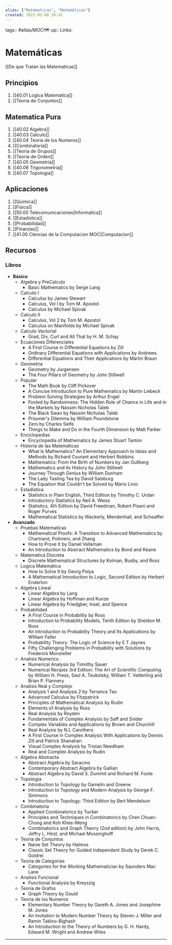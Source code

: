 ```yaml
---
alias: ["Matematicas", "Matemáticas"]
created: 2022-02-08 20:41
---
```

tags:: #atlas/MOC🗺 
up:: 
Links: 
# Matemáticas
[[De que Tratan las Matematicas]]

## Principios
1. [[40.01 Logica Matematica]]
2. [[Teoria de Conjuntos]]

## Matematica Pura
1. [[40.02 Algebra]]
2. [[40.03 Calculo]]
3. [[40.04 Teoria de los Numeros]]
4. [[Combinatoria]]
5. [[Teoria de Grupos]]
6. [[Teoria de Orden]]
7. [[40.05 Geometria]]
8. [[40.06 Trigonometria]]
9. [[40.07 Topologia]]

## Aplicaciones
1. [[Quimica]]
2. [[Fisica]]
3. [[50.00 Telecomunicaciones|Informatica]]
4. [[Estadistica]]
5. [[Probabilidad]]
6. [[Finanzas]]
7. [[41.00 Ciencias de la Computacion MOC|Computacion]]

## Recursos
### Libros
- **Básico**
	- Algebra y PreCalculo	
		- Basic Mathematics by Serge Lang
	- Calculo I
		- Calculus by James Stewart
		- Calculus, Vol I by Tom M. Apostol
		- Calculus by Michael Spivak
	- Calculo II
		- Calculus, Vol 2 by Tom M. Apostol
		- Calculus on Manifolds by Michael Spivak
	- Calculo Vectorial
		- Grad, Div, Curl and All That by H. M. Schay 
	- Ecuaciones Diferenciales
		- A First Course in Differential Equations by Zill
		- Ordinary Differential Equations with Applications by Andrews
		- Differential Equations and Their Applications by Martin Braun
	- Geometria
		- Geometry by Jurgensen
		- The Four Pillars of Geometry by John Stillwell
	- Popular
		- The Math Book by Cliff Pickover
		- A Concise Introduction to Pure Mathematics by Martin Liebeck
		- Problem Solving Strategies by Arthur Engel
		- Fooled by Randomness: The Hidden Role of Chance in Life and in the Markets by Nassim Nicholas Taleb
		- The Black Swan by Nassim Nicholas Taleb
		- Prisoner's Dilemma by William Poundstone
		- Zero by Charles Seife
		- Things to Make and Do in the Fourth Dimension by Matt Parker
	- Enciclopedias
		- Encyclopedia of Mathematics by James Stuart Tanton
	- Historia de las Matemáticas
		- What Is Mathematics? An Elementary Approach to Ideas and Methods by Richard Courant and Herbert Robbins
		- Mathematics: From the Birth of Numbers by Jan Gullberg
		- Mathematics and its History by John Stillwell
		- Journey Through Genius by William Dunham
		- The Lady Tasting Tea by David Salsburg
		- The Equation that Couldn't be Solved by Mario Livio
	- Estadistica
		- Statistics in Plain English, Third Edition by Timothy C. Urdan
		- Introductory Statistics by Neil A. Weiss
		- Statistics, 4th Edition by David Freedman, Robert Pisani and Roger Purves
		- Mathematical Statistics by Wackerly, Mendenhall, and Scheaffer
- **Avanzado**
	- Pruebas Matematicas
		- Mathematical Proofs: A Transition to Advanced Mathematics by Chartrand, Polimeni, and Zhang
		- How to Prove It by Daniel Velleman
		- An Introduction to Abstract Mathematics by Bond and Keane
	- Matematica Discreta
		- Discrete Mathematical Structures by Kolman, Busby, and Ross
	- Logica Matemática
		- How to Solve It by Georg Polya
		- A Mathematical Introduction to Logic, Second Edition by Herbert Enderton
	- Algebra Lineal
		- Linear Algebra by Lang
		- Linear Algebra by Hoffman and Kunze
		- Linear Algebra by Friedgber, Insel, and Spence
	- Probabilidad
		- A First Course in Probability by Ross
		- Introduction to Probability Models, Tenth Edition by Sheldon M. Ross
		- An Introduction to Probability Theory and Its Applications by William Feller
		- Probability Theory: The Logic of Science by E.T Jaynes
		- Fifty Challenging Problems in Probability with Solutions by Frederick Monsteller
	- Analisis Numerico
		- Numerical Analysis by Timothy Sauer
		- Numerical Recipes 3rd Edition: The Art of Scientific Computing by William H. Press, Saul A. Teukolsky, William T. Vetterling and Brian P. Flannery
	- Analisis Real y Complejo
		- Analysis 1 and Analysis 2 by Terrance Tao
		- Advanced Calculus by Fitzpatrick
		- Principles of Mathematical Analysis by Rudin
		- Elements of Analysis by Ross
		- Real Analysis by Royden
		- Fundamentals of Complex Analysis by Saff and Snider
		- Complex Variables and Applications by Brown and Churchill
		- Real Analysis by N.L Carothers
		- A First Course in Complex Analysis With Applications by Dennis Zill and Patrick Shanahan
		- Visual Complex Analysis by Tristan Needham
		- Real and Complex Analysis by Rudin
	- Algebra Abstracta
		- Abstract Algebra by Saracino
		- Contemporary Abstract Algebra by Gallian
		- Abstract Algebra by David S. Dummit and Richard M. Foote
	- Topologia
		- Introduction to Topology by Gamelin and Greene
		- Introduction to Topology and Modern Analysis by George F. Simmons
		- Introduction to Topology: Third Edition by Bert Mendelson
	- Combinatoria
		- Applied Combinatorics by Tucker
		- Principles and Techniques in Combinatorics by Chen Chuan-Chong and Koh Khee-Meng
		- Combinatorics and Graph Theory (2nd edition) by John Harris, Jeffry L. Hirst, and Michael Mossinghoff
	- Teoria de Conjuntos
		- Naive Set Theory by Halmos
		- Classic Set Theory for Guided Independent Study by Derek C. Goldrei
	- Teoria de Categorias
		- Categories for the Working Mathematician by Saunders Mac Lane
	- Analisis Funcional
		- Functional Analysis by Kreyszig
	- Teoria de Grafos
		- Graph Theory by Gould
	- Teoría de los Numeros
		- Elementary Number Theory by Gareth A. Jones and Josephine M. Jones
		- An Invitation to Modern Number Theory by Steven J. Miller and Ramin Takloo-Bighash
		- An Introduction to the Theory of Numbers by G. H. Hardy, Edward M. Wright and Andrew Wiles
___